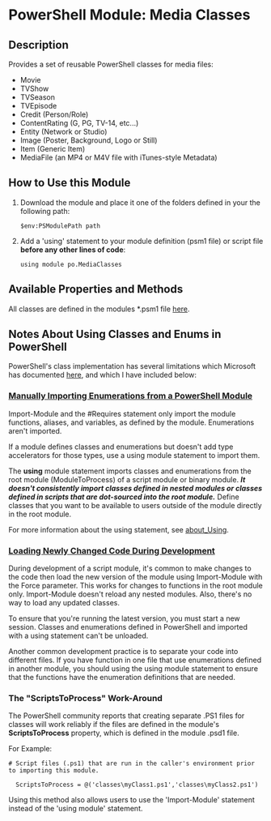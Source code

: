 # PowerShell Module: Media Classes

## Description
Provides a set of reusable PowerShell classes for media files:
  - Movie
  - TVShow
  - TVSeason
  - TVEpisode
  - Credit (Person/Role)
  - ContentRating (G, PG, TV-14, etc...)
  - Entity (Network or Studio)
  - Image (Poster, Background, Logo or Still)
  - Item (Generic Item)
  - MediaFile (an MP4 or M4V file with iTunes-style Metadata)


## How to Use this Module
1. Download the module and place it one of the folders defined in your the following path: 
    ```
    $env:PSModulePath path
    ```
2. Add a 'using' statement to your module definition (psm1 file) or script file **before any other lines of code**:
    ```
    using module po.MediaClasses
    ```


## Available Properties and Methods
All classes are defined in the modules *.psm1 file [here](https://github.com/seabopo/PowerShell-MediaClasses/blob/main/po.MediaClasses/po.MediaClasses.psm1).


## Notes About Using Classes and Enums in PowerShell

PowerShell's class implementation has several limitations which Microsoft has documented 
[here](https://learn.microsoft.com/en-us/powershell/module/microsoft.powershell.core/about/about_using?view=powershell-7.5#module-syntax), and which I have included below:

### [Manually Importing Enumerations from a PowerShell Module](https://learn.microsoft.com/en-us/powershell/module/microsoft.powershell.core/about/about_enum?view=powershell-7.5#manually-importing-enumerations-from-a-powershell-module) 

Import-Module and the #Requires statement only import the module functions, aliases, and variables, as defined by the module. Enumerations aren't imported.

If a module defines classes and enumerations but doesn't add type accelerators for those types, use a using module statement to import them.

The **using** module statement imports classes and enumerations from the root module (ModuleToProcess) of a script module or binary module. ***It doesn't consistently import classes defined in nested modules or classes defined in scripts that are dot-sourced into the root module.*** Define classes that you want to be available to users outside of the module directly in the root module.

For more information about the using statement, see [about_Using](https://learn.microsoft.com/en-us/powershell/module/microsoft.powershell.core/about/about_using?view=powershell-7.5).

### [Loading Newly Changed Code During Development](https://learn.microsoft.com/en-us/powershell/module/microsoft.powershell.core/about/about_enum?view=powershell-7.5#loading-newly-changed-code-during-development)

During development of a script module, it's common to make changes to the code then load the new version of the module using Import-Module with the Force parameter. This works for changes to functions in the root module only. Import-Module doesn't reload any nested modules. Also, there's no way to load any updated classes.

To ensure that you're running the latest version, you must start a new session. Classes and enumerations defined in PowerShell and imported with a using statement can't be unloaded.

Another common development practice is to separate your code into different files. If you have function in one file that use enumerations defined in another module, you should using the using module statement to ensure that the functions have the enumeration definitions that are needed.


### The "ScriptsToProcess" Work-Around
The PowerShell community reports that creating separate .PS1 files for classes will work reliably if the files
are defined in the module's **ScriptsToProcess** property, which is defined in the module .psd1 file.

For Example:
````
# Script files (.ps1) that are run in the caller's environment prior to importing this module.

  ScriptsToProcess = @('classes\myClass1.ps1','classes\myClass2.ps1')

````

Using this method also allows users to use the 'Import-Module' statement instead of the 'using module' statement.
